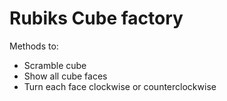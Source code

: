 # Rubiks Cube factory

Methods to:

- Scramble cube
- Show all cube faces
- Turn each face clockwise or counterclockwise
